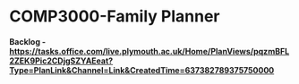 # COMP3000-Family Planner
#### Backlog - https://tasks.office.com/live.plymouth.ac.uk/Home/PlanViews/pqzmBFL2ZEK9Pic2CDjgSZYAEeat?Type=PlanLink&Channel=Link&CreatedTime=637382789375750000 
